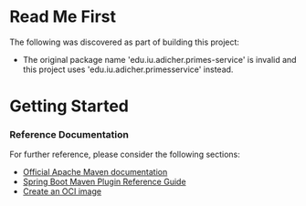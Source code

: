 # Read Me First
The following was discovered as part of building this project:

* The original package name 'edu.iu.adicher.primes-service' is invalid and this project uses 'edu.iu.adicher.primesservice' instead.

# Getting Started

### Reference Documentation
For further reference, please consider the following sections:

* [Official Apache Maven documentation](https://maven.apache.org/guides/index.html)
* [Spring Boot Maven Plugin Reference Guide](https://docs.spring.io/spring-boot/docs/3.2.3/maven-plugin/reference/html/)
* [Create an OCI image](https://docs.spring.io/spring-boot/docs/3.2.3/maven-plugin/reference/html/#build-image)

